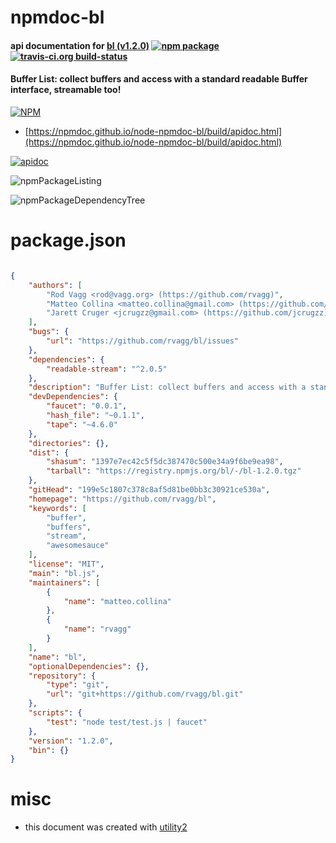 # npmdoc-bl

#### api documentation for  [bl (v1.2.0)](https://github.com/rvagg/bl)  [![npm package](https://img.shields.io/npm/v/npmdoc-bl.svg?style=flat-square)](https://www.npmjs.org/package/npmdoc-bl) [![travis-ci.org build-status](https://api.travis-ci.org/npmdoc/node-npmdoc-bl.svg)](https://travis-ci.org/npmdoc/node-npmdoc-bl)

#### Buffer List: collect buffers and access with a standard readable Buffer interface, streamable too!

[![NPM](https://nodei.co/npm/bl.png?downloads=true&downloadRank=true&stars=true)](https://www.npmjs.com/package/bl)

- [https://npmdoc.github.io/node-npmdoc-bl/build/apidoc.html](https://npmdoc.github.io/node-npmdoc-bl/build/apidoc.html)

[![apidoc](https://npmdoc.github.io/node-npmdoc-bl/build/screenCapture.buildCi.browser.%252Ftmp%252Fbuild%252Fapidoc.html.png)](https://npmdoc.github.io/node-npmdoc-bl/build/apidoc.html)

![npmPackageListing](https://npmdoc.github.io/node-npmdoc-bl/build/screenCapture.npmPackageListing.svg)

![npmPackageDependencyTree](https://npmdoc.github.io/node-npmdoc-bl/build/screenCapture.npmPackageDependencyTree.svg)



# package.json

```json

{
    "authors": [
        "Rod Vagg <rod@vagg.org> (https://github.com/rvagg)",
        "Matteo Collina <matteo.collina@gmail.com> (https://github.com/mcollina)",
        "Jarett Cruger <jcrugzz@gmail.com> (https://github.com/jcrugzz)"
    ],
    "bugs": {
        "url": "https://github.com/rvagg/bl/issues"
    },
    "dependencies": {
        "readable-stream": "^2.0.5"
    },
    "description": "Buffer List: collect buffers and access with a standard readable Buffer interface, streamable too!",
    "devDependencies": {
        "faucet": "0.0.1",
        "hash_file": "~0.1.1",
        "tape": "~4.6.0"
    },
    "directories": {},
    "dist": {
        "shasum": "1397e7ec42c5f5dc387470c500e34a9f6be9ea98",
        "tarball": "https://registry.npmjs.org/bl/-/bl-1.2.0.tgz"
    },
    "gitHead": "199e5c1807c378c8af5d81be0bb3c30921ce530a",
    "homepage": "https://github.com/rvagg/bl",
    "keywords": [
        "buffer",
        "buffers",
        "stream",
        "awesomesauce"
    ],
    "license": "MIT",
    "main": "bl.js",
    "maintainers": [
        {
            "name": "matteo.collina"
        },
        {
            "name": "rvagg"
        }
    ],
    "name": "bl",
    "optionalDependencies": {},
    "repository": {
        "type": "git",
        "url": "git+https://github.com/rvagg/bl.git"
    },
    "scripts": {
        "test": "node test/test.js | faucet"
    },
    "version": "1.2.0",
    "bin": {}
}
```



# misc
- this document was created with [utility2](https://github.com/kaizhu256/node-utility2)
